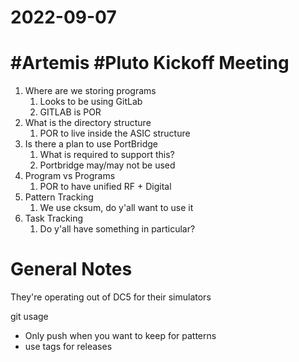 # 2022-09-07

# #Artemis #Pluto Kickoff Meeting

1. Where are we storing programs
    1. Looks to be using GitLab
    2. GITLAB is POR
2. What is the directory structure
    1. POR to live inside the ASIC structure
3. Is there a plan to use PortBridge
    1. What is required to support this?
    2. Portbridge may/may not be used
4. Program vs Programs
    1. POR to have unified RF + Digital
5. Pattern Tracking
    1. We use cksum, do y'all want to use it
6. Task Tracking
    1. Do y'all have something in particular?

# General Notes

They're operating out of DC5 for their simulators

git usage
- Only push when you want to keep for patterns
- use tags for releases
